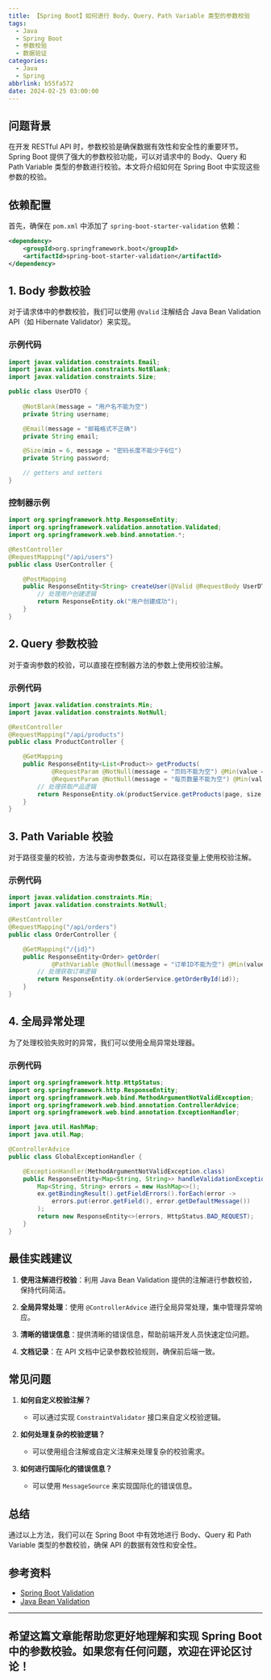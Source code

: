 ```yaml
---
title: 【Spring Boot】如何进行 Body、Query、Path Variable 类型的参数校验
tags:
  - Java
  - Spring Boot
  - 参数校验
  - 数据验证
categories:
  - Java
  - Spring
abbrlink: b55fa572
date: 2024-02-25 03:00:00
---
```


## 问题背景

在开发 RESTful API 时，参数校验是确保数据有效性和安全性的重要环节。Spring Boot 提供了强大的参数校验功能，可以对请求中的 Body、Query 和 Path Variable 类型的参数进行校验。本文将介绍如何在 Spring Boot 中实现这些参数的校验。

## 依赖配置

首先，确保在 `pom.xml` 中添加了 `spring-boot-starter-validation` 依赖：

```xml
<dependency>
    <groupId>org.springframework.boot</groupId>
    <artifactId>spring-boot-starter-validation</artifactId>
</dependency>
```

## 1. Body 参数校验

对于请求体中的参数校验，我们可以使用 `@Valid` 注解结合 Java Bean Validation API（如 Hibernate Validator）来实现。

### 示例代码

```java
import javax.validation.constraints.Email;
import javax.validation.constraints.NotBlank;
import javax.validation.constraints.Size;

public class UserDTO {
    
    @NotBlank(message = "用户名不能为空")
    private String username;

    @Email(message = "邮箱格式不正确")
    private String email;

    @Size(min = 6, message = "密码长度不能少于6位")
    private String password;

    // getters and setters
}
```

### 控制器示例

```java
import org.springframework.http.ResponseEntity;
import org.springframework.validation.annotation.Validated;
import org.springframework.web.bind.annotation.*;

@RestController
@RequestMapping("/api/users")
public class UserController {

    @PostMapping
    public ResponseEntity<String> createUser(@Valid @RequestBody UserDTO userDTO) {
        // 处理用户创建逻辑
        return ResponseEntity.ok("用户创建成功");
    }
}
```

## 2. Query 参数校验

对于查询参数的校验，可以直接在控制器方法的参数上使用校验注解。

### 示例代码

```java
import javax.validation.constraints.Min;
import javax.validation.constraints.NotNull;

@RestController
@RequestMapping("/api/products")
public class ProductController {

    @GetMapping
    public ResponseEntity<List<Product>> getProducts(
            @RequestParam @NotNull(message = "页码不能为空") @Min(value = 1, message = "页码必须大于0") Integer page,
            @RequestParam @NotNull(message = "每页数量不能为空") @Min(value = 1, message = "每页数量必须大于0") Integer size) {
        // 处理获取产品逻辑
        return ResponseEntity.ok(productService.getProducts(page, size));
    }
}
```

## 3. Path Variable 校验

对于路径变量的校验，方法与查询参数类似，可以在路径变量上使用校验注解。

### 示例代码

```java
import javax.validation.constraints.Min;
import javax.validation.constraints.NotNull;

@RestController
@RequestMapping("/api/orders")
public class OrderController {

    @GetMapping("/{id}")
    public ResponseEntity<Order> getOrder(
            @PathVariable @NotNull(message = "订单ID不能为空") @Min(value = 1, message = "订单ID必须大于0") Long id) {
        // 处理获取订单逻辑
        return ResponseEntity.ok(orderService.getOrderById(id));
    }
}
```

## 4. 全局异常处理

为了处理校验失败时的异常，我们可以使用全局异常处理器。

### 示例代码

```java
import org.springframework.http.HttpStatus;
import org.springframework.http.ResponseEntity;
import org.springframework.web.bind.MethodArgumentNotValidException;
import org.springframework.web.bind.annotation.ControllerAdvice;
import org.springframework.web.bind.annotation.ExceptionHandler;

import java.util.HashMap;
import java.util.Map;

@ControllerAdvice
public class GlobalExceptionHandler {

    @ExceptionHandler(MethodArgumentNotValidException.class)
    public ResponseEntity<Map<String, String>> handleValidationExceptions(MethodArgumentNotValidException ex) {
        Map<String, String> errors = new HashMap<>();
        ex.getBindingResult().getFieldErrors().forEach(error -> 
            errors.put(error.getField(), error.getDefaultMessage())
        );
        return new ResponseEntity<>(errors, HttpStatus.BAD_REQUEST);
    }
}
```

## 最佳实践建议

1. **使用注解进行校验**：利用 Java Bean Validation 提供的注解进行参数校验，保持代码简洁。

2. **全局异常处理**：使用 `@ControllerAdvice` 进行全局异常处理，集中管理异常响应。

3. **清晰的错误信息**：提供清晰的错误信息，帮助前端开发人员快速定位问题。

4. **文档记录**：在 API 文档中记录参数校验规则，确保前后端一致。

## 常见问题

1. **如何自定义校验注解？**
   - 可以通过实现 `ConstraintValidator` 接口来自定义校验逻辑。

2. **如何处理复杂的校验逻辑？**
   - 可以使用组合注解或自定义注解来处理复杂的校验需求。

3. **如何进行国际化的错误信息？**
   - 可以使用 `MessageSource` 来实现国际化的错误信息。

## 总结

通过以上方法，我们可以在 Spring Boot 中有效地进行 Body、Query 和 Path Variable 类型的参数校验，确保 API 的数据有效性和安全性。

## 参考资料

- [Spring Boot Validation](https://docs.spring.io/spring-boot/docs/current/reference/htmlsingle/#boot-features-validation)
- [Java Bean Validation](https://beanvalidation.org/)

---

希望这篇文章能帮助您更好地理解和实现 Spring Boot 中的参数校验。如果您有任何问题，欢迎在评论区讨论！
--- 
 